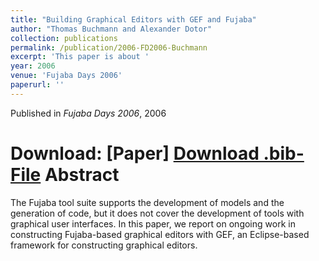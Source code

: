 ```yaml
---
title: "Building Graphical Editors with GEF and Fujaba"
author: "Thomas Buchmann and Alexander Dotor"
collection: publications
permalink: /publication/2006-FD2006-Buchmann
excerpt: 'This paper is about '
year: 2006
venue: 'Fujaba Days 2006'
paperurl: ''
---
```


Published in *Fujaba Days 2006*, 2006

Download: [Paper]
[Download .bib-File](http://tbuchmann.github.io/files/FD2006-Buchmann.bib)
Abstract
=====

The Fujaba tool suite supports the development of models and the generation of code, but it does not cover the development of tools with graphical user interfaces. In this paper, we report on ongoing work in constructing Fujaba-based graphical editors with GEF, an Eclipse-based framework for constructing graphical editors.